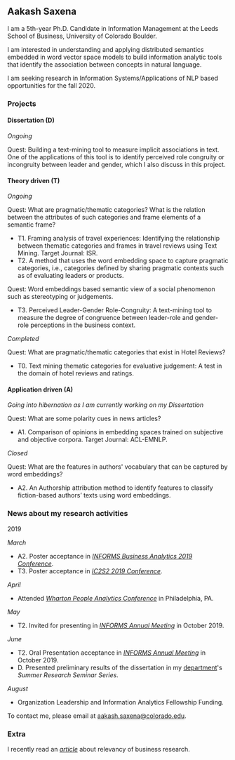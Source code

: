 ## Aakash Saxena

I am a 5th-year Ph.D. Candidate in Information Management at the Leeds School of Business, University of Colorado Boulder.

I am interested in understanding and applying distributed semantics embedded in word vector space models to build information analytic tools that identify the association between concepts in natural language. 

I am seeking research in Information Systems/Applications of NLP based opportunities for the fall 2020. 

### Projects

#### Dissertation (D)
_Ongoing_

Quest: Building a text-mining tool to measure implicit associations in text. One of the applications of this tool is to identify perceived role congruity or incongruity between leader and gender, which I also discuss in this project.

#### Theory driven (T)
_Ongoing_

Quest: What are pragmatic/thematic categories? What is the relation between the attributes of such categories and frame elements of a semantic frame?
- T1. Framing analysis of travel experiences: Identifying the relationship between thematic categories and frames in travel reviews using Text Mining. Target Journal: ISR.
- T2. A method that uses the word embedding space to capture pragmatic categories, i.e., categories defined by sharing pragmatic contexts such as of evaluating leaders or products.

Quest: Word embeddings based semantic view of a social phenomenon such as stereotyping or judgements.
- T3. Perceived Leader-Gender Role-Congruity: A text-mining tool to measure the degree of congruence between leader-role and gender-role perceptions in the business context.

_Completed_

Quest: What are pragmatic/thematic categories that exist in Hotel Reviews?
- T0. Text mining thematic categories for evaluative judgement: A test in the domain of hotel reviews and ratings.

#### Application driven (A)
_Going into hibernation as I am currently working on my Dissertation_

Quest: What are some polarity cues in news articles?
- A1. Comparison of opinions in embedding spaces trained on subjective and objective corpora. Target Journal: ACL-EMNLP.

_Closed_

Quest: What are the features in authors' vocabulary that can be captured by word embeddings?
- A2. An Authorship attribution method to identify features to classify fiction-based authors’ texts using word embeddings.

### News about my research activities

2019

_March_
- A2. Poster acceptance in _[INFORMS Business Analytics 2019 Conference](http://meetings2.informs.org/wordpress/analytics2019/)_.
- T3. Poster acceptance in _[IC2S2 2019 Conference](https://2019.ic2s2.org/)_.

_April_
- Attended _[Wharton People Analytics Conference](https://wpa.wharton.upenn.edu/conference/)_ in Philadelphia, PA.

_May_
- T2. Invited for presenting in _[INFORMS Annual Meeting](http://meetings2.informs.org/wordpress/seattle2019/)_ in October 2019.

_June_
- T2. Oral Presentation acceptance in _[INFORMS Annual Meeting](http://meetings2.informs.org/wordpress/seattle2019/)_ in October 2019.
- D. Presented preliminary results of the dissertation in my [department](https://www.colorado.edu/business/phd/organizational-behavior-and-information-systems)'s _Summer Research Seminar Series_.

_August_
- Organization Leadership and Information Analytics Fellowship Funding.

To contact me, please email at aakash.saxena@colorado.edu.

### Extra

I recently read an _[article](https://hbr.org/2018/07/its-time-to-make-business-school-research-more-relevant)_ about relevancy of business research. 
